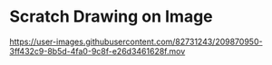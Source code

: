 # Scratch Drawing on Image


https://user-images.githubusercontent.com/82731243/209870950-3ff432c9-8b5d-4fa0-9c8f-e26d3461628f.mov

